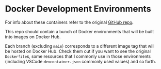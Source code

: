 # Docker Development Environments

For info about these containers refer to the original [GitHub repo](https://github.com/gabrieleara/dev_environment).

This repo should contain a bunch of Docker environments that will be built into
images on Docker Hub.

Each branch (excluding `main`) corresponds to a different image tag that will be
hosted on Docker Hub. Check them out if you want to see the original
`Dockerfile`s, some resources that I commonly use in those environments
(including VSCode `devcontainer.json` commonly used values) and so forth.
